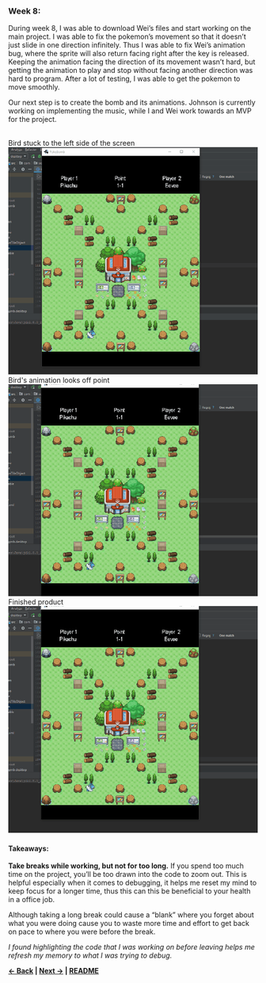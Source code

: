 ### Week 8:

During week 8, I was able to download Wei’s files and start working on the main project. I was able to fix the pokemon’s movement so that it doesn’t just slide in one direction infinitely. Thus I was able to fix Wei’s animation bug, where the sprite will also return facing right after the key is released. Keeping the animation facing the direction of its movement wasn’t hard, but getting the animation to play and stop without facing another direction was hard to program. After a lot of testing, I was able to get the pokemon to move smoothly.

Our next step is to create the bomb and its animations. Johnson is currently working on implementing the music, while I and Wei work towards an MVP for the project.

<br>
Bird stuck to the left side of the screen
<img src = "https://raw.githubusercontent.com/Jeffreyg2240/Independent-Study-Java/master/images/problem1.gif">
<br>
Bird's animation looks off point
<img src = "https://raw.githubusercontent.com/Jeffreyg2240/Independent-Study-Java/master/images/problem2.gif">
<br>
Finished product
<img src = "https://raw.githubusercontent.com/Jeffreyg2240/Independent-Study-Java/master/images/product.gif">


#### Takeaways:
**Take breaks while working, but not for too long.** If you spend too much time on the project, you’ll be too drawn into the code to zoom out. This is helpful especially when it comes to debugging, it helps me reset my mind to keep focus for a longer time, thus this can this be beneficial to your health in a office job.

Although taking a long break could cause a “blank” where you forget about what you were doing cause you to waste more time and effort to get back on pace to where you were before the break. 

*I found highlighting the code that I was working on before leaving helps me refresh my memory to what I was trying to debug.*



<b>[&larr; Back](Entry_7.md) | [Next &rarr;](Entry_9.md) | [README](../README.md)</b>